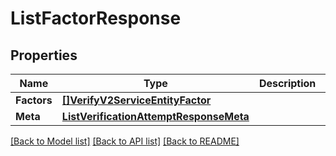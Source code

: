 # ListFactorResponse

## Properties

Name | Type | Description | Notes
------------ | ------------- | ------------- | -------------
**Factors** | [**[]VerifyV2ServiceEntityFactor**](verify.v2.service.entity.factor.md) |  | [optional] 
**Meta** | [**ListVerificationAttemptResponseMeta**](ListVerificationAttemptResponse_meta.md) |  | [optional] 

[[Back to Model list]](../README.md#documentation-for-models) [[Back to API list]](../README.md#documentation-for-api-endpoints) [[Back to README]](../README.md)


